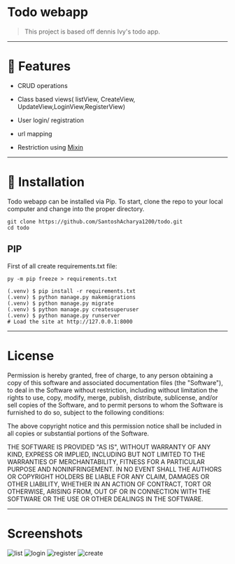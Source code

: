 # Todo webapp

> This project is based off dennis Ivy's todo app.
***
# 🚀 Features

* CRUD operations

* Class based views( listView, CreateView, UpdateView,LoginView,RegisterView)

* User login/ registration

* url mapping

* Restriction using [Mixin](https://docs.djangoproject.com/en/4.2/topics/class-based-views/mixins/)
***
# 📖 Installation

Todo webapp can be installed via Pip. To start, clone the repo to your local computer and change into the proper directory.
```
git clone https://github.com/SantoshAcharya1200/todo.git
cd todo
```
## PIP
First of all create requirements.txt file:
```
py -m pip freeze > requirements.txt
```
```
(.venv) $ pip install -r requirements.txt
(.venv) $ python manage.py makemigrations
(.venv) $ python manage.py migrate
(.venv) $ python manage.py createsuperuser
(.venv) $ python manage.py runserver
# Load the site at http://127.0.0.1:8000
```
***
# License
Permission is hereby granted, free of charge, to any person obtaining a copy of this software and associated documentation files (the "Software"), to deal in the Software without restriction, including without limitation the rights to use, copy, modify, merge, publish, distribute, sublicense, and/or sell copies of the Software, and to permit persons to whom the Software is furnished to do so, subject to the following conditions:

The above copyright notice and this permission notice shall be included in all copies or substantial portions of the Software.

THE SOFTWARE IS PROVIDED "AS IS", WITHOUT WARRANTY OF ANY KIND, EXPRESS OR IMPLIED, INCLUDING BUT NOT LIMITED TO THE WARRANTIES OF MERCHANTABILITY, FITNESS FOR A PARTICULAR PURPOSE AND NONINFRINGEMENT. IN NO EVENT SHALL THE AUTHORS OR COPYRIGHT HOLDERS BE LIABLE FOR ANY CLAIM, DAMAGES OR OTHER LIABILITY, WHETHER IN AN ACTION OF CONTRACT, TORT OR OTHERWISE, ARISING FROM, OUT OF OR IN CONNECTION WITH THE SOFTWARE OR THE USE OR OTHER DEALINGS IN THE SOFTWARE.
***
# Screenshots

![list](https://user-images.githubusercontent.com/41406942/189529257-afe1769b-f1bc-46dd-afbd-c454fa1c1e6a.PNG)
![login](https://user-images.githubusercontent.com/41406942/189529263-d5643eff-1421-4ca5-98b8-16c43979c619.PNG)
![register](https://user-images.githubusercontent.com/41406942/189529269-bb1a52ac-3709-48b8-943a-3650cebc748b.PNG)
![create](https://user-images.githubusercontent.com/41406942/189529279-0abb28cd-1326-441b-bc89-a23223985279.PNG)
